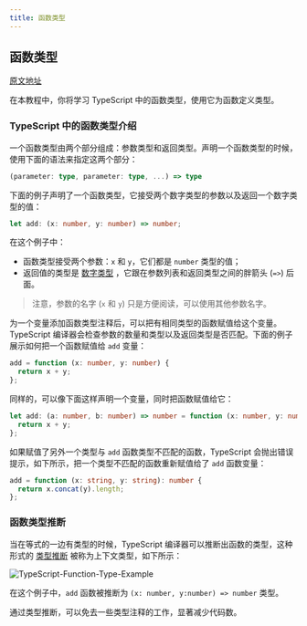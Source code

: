 ```yaml
---
title: 函数类型
---
```


## 函数类型

[原文地址](https://www.typescripttutorial.net/typescript-tutorial/typescript-function-types/)

在本教程中，你将学习 TypeScript 中的函数类型，使用它为函数定义类型。

### TypeScript 中的函数类型介绍

一个函数类型由两个部分组成：参数类型和返回类型。声明一个函数类型的时候，使用下面的语法来指定这两个部分：

```ts
(parameter: type, parameter: type, ...) => type
```

下面的例子声明了一个函数类型，它接受两个数字类型的参数以及返回一个数字类型的值：

```ts
let add: (x: number, y: number) => number;
```

在这个例子中：

- 函数类型接受两个参数：`x` 和 `y`，它们都是 `number` 类型的值；
- 返回值的类型是 [数字类型](/2-basic-types/2-number/) ，它跟在参数列表和返回类型之间的胖箭头 (`=>`) 后面。

> 注意，参数的名字 (`x` 和 `y`) 只是方便阅读，可以使用其他参数名字。

为一个变量添加函数类型注释后，可以把有相同类型的函数赋值给这个变量。TypeScript 编译器会检查参数的数量和类型以及返回类型是否匹配。下面的例子展示如何把一个函数赋值给 `add` 变量：

```ts
add = function (x: number, y: number) {
  return x + y;
};
```

同样的，可以像下面这样声明一个变量，同时把函数赋值给它：

```ts
let add: (a: number, b: number) => number = function (x: number, y: number) {
  return x + y;
};
```

如果赋值了另外一个类型与 `add` 函数类型不匹配的函数，TypeScript 会抛出错误提示，如下所示，把一个类型不匹配的函数重新赋值给了 `add` 函数变量：

```ts
add = function (x: string, y: string): number {
  return x.concat(y).length;
};
```

### 函数类型推断

当在等式的一边有类型的时候，TypeScript 编译器可以推断出函数的类型，这种形式的 [类型推断](/2-basic-types/15-type-inference/) 被称为上下文类型，如下所示：

![TypeScript-Function-Type-Example](https://cdn.jsdelivr.net/gh/cody1991/images@master/typescript-tutorial/TypeScript-Function-Type-Example.6rkmnr74nik0.png)

在这个例子中，`add` 函数被推断为 `(x: number, y:number) => number` 类型。

通过类型推断，可以免去一些类型注释的工作，显著减少代码数。

